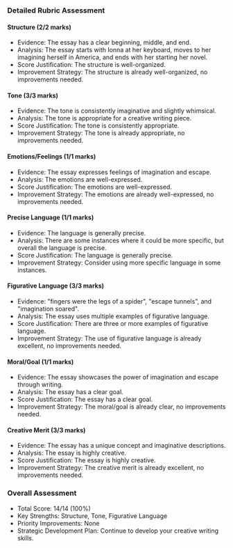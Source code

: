 ### Detailed Rubric Assessment

#### Structure (2/2 marks)

- Evidence: The essay has a clear beginning, middle, and end.
- Analysis: The essay starts with Ionna at her keyboard, moves to her imagining herself in America, and ends with her starting her novel.
- Score Justification: The structure is well-organized.
- Improvement Strategy: The structure is already well-organized, no improvements needed.

#### Tone (3/3 marks)

- Evidence: The tone is consistently imaginative and slightly whimsical.
- Analysis: The tone is appropriate for a creative writing piece.
- Score Justification: The tone is consistently appropriate.
- Improvement Strategy: The tone is already appropriate, no improvements needed.

#### Emotions/Feelings (1/1 marks)

- Evidence: The essay expresses feelings of imagination and escape.
- Analysis: The emotions are well-expressed.
- Score Justification: The emotions are well-expressed.
- Improvement Strategy: The emotions are already well-expressed, no improvements needed.

#### Precise Language (1/1 marks)

- Evidence: The language is generally precise.
- Analysis: There are some instances where it could be more specific, but overall the language is precise.
- Score Justification: The language is generally precise.
- Improvement Strategy: Consider using more specific language in some instances.

#### Figurative Language (3/3 marks)

- Evidence: "fingers were the legs of a spider", "escape tunnels", and "imagination soared".
- Analysis: The essay uses multiple examples of figurative language.
- Score Justification: There are three or more examples of figurative language.
- Improvement Strategy: The use of figurative language is already excellent, no improvements needed.

#### Moral/Goal (1/1 marks)

- Evidence: The essay showcases the power of imagination and escape through writing.
- Analysis: The essay has a clear goal.
- Score Justification: The essay has a clear goal.
- Improvement Strategy: The moral/goal is already clear, no improvements needed.

#### Creative Merit (3/3 marks)

- Evidence: The essay has a unique concept and imaginative descriptions.
- Analysis: The essay is highly creative.
- Score Justification: The essay is highly creative.
- Improvement Strategy: The creative merit is already excellent, no improvements needed.

### Overall Assessment

- Total Score: 14/14 (100%)
- Key Strengths: Structure, Tone, Figurative Language
- Priority Improvements: None
- Strategic Development Plan: Continue to develop your creative writing skills.
